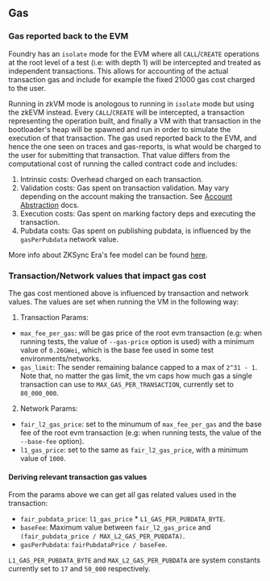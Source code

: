 ## Gas

### Gas reported back to the EVM
Foundry has an `isolate` mode for the EVM where all `CALL`/`CREATE` operations at the root level of a test (i.e: with depth 1) will be intercepted and treated as independent transactions. This allows for accounting of the actual transaction gas and include for example the fixed 21000 gas cost charged to the user.

Running in zkVM mode is anologous to running in `isolate` mode but using the zkEVM instead. Every `CALL`/`CREATE` will be intercepted, a transaction representing the operation built, and finally a VM with that transaction in the bootloader's heap will be spawned and run in order to simulate the execution of that transaction. The gas used reported back to the EVM, and hence the one seen on traces and gas-reports, is what would be charged to the user for submitting that transaction. That value differs from the computational cost of running the called contract code and includes: 

  1. Intrinsic costs: Overhead charged on each transaction.
  2. Validation costs: Gas spent on transaction validation. May vary depending on the account making the transaction. See [Account Abstraction](https://docs.zksync.io/build/developer-reference/account-abstraction) docs.
  3. Execution costs: Gas spent on marking factory deps and executing the transaction.
  4. Pubdata costs: Gas spent on publishing pubdata, is influenced by the `gasPerPubdata` network value.

More info about ZKSync Era's fee model can be found [here](https://docs.zksync.io/build/developer-reference/fee-model).

### Transaction/Network values that impact gas cost
The gas cost mentioned above is influenced by transaction and network values. The values are set when running the VM in the following way:

1. Transaction Params:

* `max_fee_per_gas`: will be gas price of the root evm transaction (e.g: when running tests, the value of `--gas-price` option is used) with a minimum value of `0.26GWei`, which is the base fee used in some test environments/networks.
* `gas_limit`: The sender remaining balance capped to a max of `2^31 - 1`. Note that, no matter the gas limit, the vm caps how much gas a single transaction can use to `MAX_GAS_PER_TRANSACTION`, currently set to `80_000_000`.

2. Network Params:

* `fair_l2_gas_price`: set to the minumum of `max_fee_per_gas` and the base fee of the root evm transaction (e.g: when running tests, the value of the `--base-fee` option).
* `l1_gas_price`: set to the same as `fair_l2_gas_price`, with a minimum value of `1000`.

#### Deriving relevant transaction gas values

From the params above we can get all gas related values used in the transaction:

* `fair_pubdata_price`: `l1_gas_price` * `L1_GAS_PER_PUBDATA_BYTE`. 
* `baseFee`: Maximum value between `fair_l2_gas_price` and `(fair_pubdata_price / MAX_L2_GAS_PER_PUBDATA)`.
* `gasPerPubdata`: `fairPubdataPrice / baseFee`.

`L1_GAS_PER_PUBDATA_BYTE` and `MAX_L2_GAS_PER_PUBDATA` are system constants currently set to `17` and `50_000` respectively.
